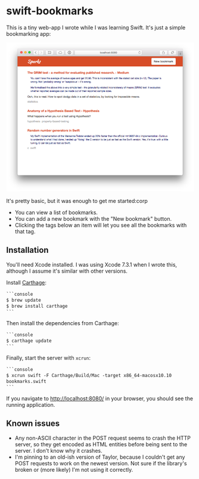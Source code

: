 # swift-bookmarks

This is a tiny web-app I wrote while I was learning Swift.  It's just a simple bookmarking app:

![](screenshot.png)

It's pretty basic, but it was enough to get me started:corp

*   You can view a list of bookmarks.
*   You can add a new bookmark with the "New bookmark" button.
*   Clicking the tags below an item will let you see all the bookmarks with that tag.

## Installation

You'll need Xcode installed.  I was using Xcode&nbsp;7.3.1 when I wrote this, although I assume it's similar with other versions.

Install [Carthage][carthage]:

    ```console
    $ brew update
    $ brew install carthage
    ```

Then install the dependencies from Carthage:

    ```console
    $ carthage update
    ```

Finally, start the server with `xcrun`:

    ```console
    $ xcrun swift -F Carthage/Build/Mac -target x86_64-macosx10.10 bookmarks.swift
    ```

If you navigate to <http://localhost:8080/> in your browser, you should see the running application.

## Known issues

*   Any non-ASCII character in the POST request seems to crash the HTTP server, so they get encoded as HTML entities before being sent to the server.  I don't know why it crashes.
*   I'm pinning to an old-ish version of Taylor, because I couldn't get any POST requests to work on the newest version.  Not sure if the library's broken or (more likely) I'm not using it correctly.

[carthage]: https://github.com/Carthage/Carthage